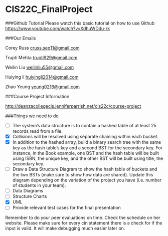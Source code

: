 # CIS22C_FinalProject

###Github Tutorial
Please watch this basic tutorial on how to use Github
https://www.youtube.com/watch?v=XdhuWDdu-rk


###Our Emails

Corey Russ      cruss.seq11@gmail.com 

Trupti Mehta    trupti929@gmail.com

Weilin Liu      weilinliu55@gmail.com

Huiying li      huiyingli2014@gmail.com

Zhao Yeung      yeung0216@gmail.com


###Course Project Information

http://deanzacollegecis.jenniferparrish.net/cis22c/course-project

###Things we need to do
- [ ] The system’s data structure is to contain a hashed table of at least 25 records read from a file.
- [x] Collisions will be resolved using separate chaining within each bucket.
- [x] In addition to the hashed array, build a binary search tree with the same key as the hash table’s key and a second BST for the secondary key. For instance, in the Book example, one BST and the hash table will be built using ISBN, the unique key, and the other BST will be built using title, the secondary key.
- [ ] Draw a Data Structure Diagram to show the hash table of buckets and the two BSTs (make sure to show how data are shared).  Update this diagram depending on the variation of the project you have (i.e. number of students in your team).
- [ ] Data Diagrams
- [ ] Structure Charts
- [x] UML
- [ ] Provide relevant test cases for the final presentation

Remember to do your peer evaluations on time. Check the schedule on her website.
Please make sure for every cin statement there is a check for if the input is valid. It will make debugging much easier later on.
